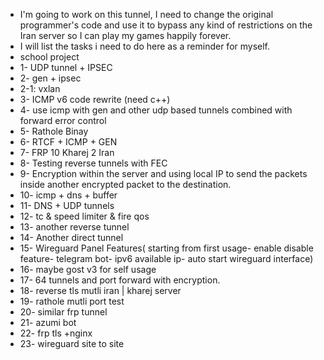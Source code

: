 - I'm going to work on this tunnel, I need to change the original programmer's code and use it to bypass any kind of restrictions on the Iran server so I can play my games happily forever.
- I will list the tasks i need to do here as a reminder for myself.
- school project
- 1- UDP tunnel + IPSEC
- 2- gen + ipsec
- 2-1: vxlan
- 3- ICMP v6 code rewrite (need c++)
- 4- use icmp with gen and other udp based tunnels combined with forward error control
- 5- Rathole Binay
- 6- RTCF + ICMP + GEN
- 7- FRP 10 Kharej 2 Iran
- 8- Testing reverse tunnels with FEC
- 9- Encryption within the server and using local IP to send the packets inside another encrypted packet to the destination.
- 10- icmp + dns + buffer
- 11- DNS + UDP tunnels
- 12- tc & speed limiter & fire qos
- 13- another reverse tunnel
- 14- Another direct tunnel
- 15- Wireguard Panel Features( starting from first usage- enable disable feature- telegram bot- ipv6 available ip- auto start wireguard interface)
- 16- maybe gost v3 for self usage
- 17- 64 tunnels and port forward with encryption.
- 18- reverse tls mutli iran | kharej server
- 19- rathole mutli port test
- 20- similar frp tunnel
- 21- azumi bot
- 22- frp tls +nginx
- 23- wireguard site to site
